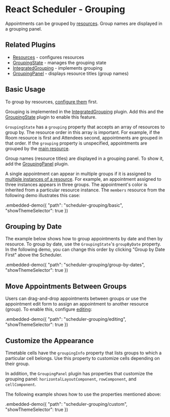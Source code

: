 # React Scheduler - Grouping

Appointments can be grouped by [resources](../reference/resources.md). Group names are displayed in a grouping panel.

## Related Plugins

- [Resources](../reference/resources.md) - configures resources
- [GroupingState](../reference/grouping-state.md) - manages the grouping state
- [IntegratedGrouping](../reference/integrated-grouping.md) - implements grouping
- [GroupingPanel](../reference/grouping-panel.md) - displays resource titles (group names)

## Basic Usage

To group by resources, [configure them](./resources.md) first.

Grouping is implemented in the [IntegratedGrouping](../reference/integrated-grouping.md) plugin. Add this and the [GroupingState](../reference/grouping-state.md) plugin to enable this feature.

`GroupingState` has a `grouping` property that accepts an array of resources to group by. The resource order in this array is important. For example, if the Room resource is first and Attendees second, appointments are grouped in that order. If the `grouping` property is unspecified, appointments are grouped by the [main resource](../reference/resources.md/#properties).

Group names (resource titles) are displayed in a grouping panel. To show it, add the [GroupingPanel](../reference/grouping-panel.md) plugin.

A single appointment can appear in multiple groups if it is assigned to [multiple instances of a resource](./resources.md/#single-and-multiple-instance-resources). For example, an appointment assigned to three instances appears in three groups. The appointment's color is inherited from a particular resource instance. The `members` resource from the following demo illustrates this case:


.embedded-demo({ "path": "scheduler-grouping/basic", "showThemeSelector": true })

## Grouping by Date

The example below shows how to group appointments by date and then by resource. To group by date, use the `GroupingState`'s `groupByDate` property. In the following demo, you can change this order by clicking "Group by Date First" above the Scheduler.

.embedded-demo({ "path": "scheduler-grouping/group-by-dates", "showThemeSelector": true })

## Move Appointments Between Groups

Users can drag-and-drop appointments between groups or use the appointment edit form to assign an appointment to another resource (group). To enable this, configure [editing](./editing.md):

.embedded-demo({ "path": "scheduler-grouping/editing", "showThemeSelector": true })

## Customize the Appearance

Timetable cells have the `groupingInfo` property that lists groups to which a particular cell belongs. Use this property to customize cells depending on their group.

In addition, the `GroupingPanel` plugin has properties that customize the grouping panel: `horizontalLayoutComponent`, `rowComponent`, and `cellComponent`.

The following example shows how to use the properties mentioned above:

.embedded-demo({ "path": "scheduler-grouping/custom", "showThemeSelector": true })
